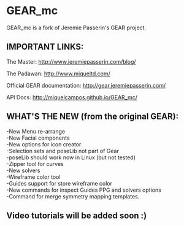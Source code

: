 GEAR_mc 
=======
GEAR_mc is a fork of Jeremie Passerin's GEAR project.
 

IMPORTANT LINKS:
----------------

The Master: http://www.jeremiepasserin.com/blog/

The Padawan: http://www.miqueltd.com/

Official GEAR documentation: http://gear.jeremiepasserin.com/

API Docs: http://miquelcampos.github.io/GEAR_mc/


WHAT'S THE NEW (from the original GEAR):
------

-New Menu re-arrange  
-New Facial components   
-New options for icon creator    
-Selection sets and poseLib not part of Gear  
-poseLib should work now in Linux (but not tested)  
-Zipper tool for curves  
-New solvers  
-Wireframe color tool  
-Guides support for store wireframe color  
-New commands for inspect Guides PPG and solvers options  
-Command for merge symmetry mapping templates.  

Video tutorials will be added soon :)
------
